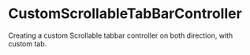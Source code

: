 # CustomScrollableTabBarController
Creating a custom Scrollable tabbar controller on both direction, with custom tab.
